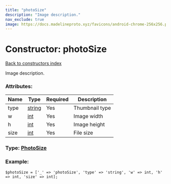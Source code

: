 ```yaml
---
title: "photoSize"
description: "Image description."
nav_exclude: true
image: https://docs.madelineproto.xyz/favicons/android-chrome-256x256.png
---
```

# Constructor: photoSize  
[Back to constructors index](/API_docs/constructors/index.html)



Image description.

### Attributes:

| Name     |    Type       | Required | Description |
|----------|---------------|----------|-------------|
|type|[string](/API_docs/types/string.html) | Yes|Thumbnail type|
|w|[int](/API_docs/types/int.html) | Yes|Image width|
|h|[int](/API_docs/types/int.html) | Yes|Image height|
|size|[int](/API_docs/types/int.html) | Yes|File size|



### Type: [PhotoSize](/API_docs/types/PhotoSize.html)


### Example:

```
$photoSize = ['_' => 'photoSize', 'type' => 'string', 'w' => int, 'h' => int, 'size' => int];
```  
